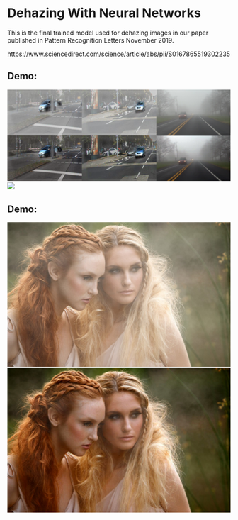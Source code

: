 # Dehazing With Neural Networks

This is the final trained model used for dehazing images in our paper published in Pattern Recognition Letters November 2019. 

https://www.sciencedirect.com/science/article/abs/pii/S0167865519302235

## Demo:
![](figures/selfDrivingExamples_1.png)
![](figures/RESIDE_Samples_6.png)

## Demo:
![](data/girls.jpg)
![](output/girls.jpg)
